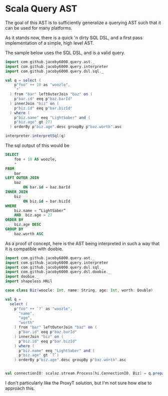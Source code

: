 # Scala Query AST

The goal of this AST is to sufficiently generalize a querying AST such that it can be used for many platforms.

As it stands now, there is a quick 'n dirty SQL DSL, and a first pass implementation of a simple, high level AST.

The sample below uses the SQL DSL, and is a valid query.

```scala
import com.github.jacoby6000.query.ast._
import com.github.jacoby6000.query.interpreter
import com.github.jacoby6000.query.dsl.sql._

val q = select (
    p"foo" ++ 10 as "woozle",
    `*`
  ) from "bar" leftOuterJoin "baz" on (
    p"bar.id" eeq p"baz.barId"
  ) innerJoin "biz" on (
    p"biz.id" eeq p"bar.bizId"
  ) where (
    p"biz.name" eeq "LightSaber" and (
    p"biz.age" gt 27)
  ) orderBy p"biz.age".desc groupBy p"baz.worth".asc

interpreter.interpretSql(q)
```

The sql output of this would be

```sql
SELECT
    foo + 10 AS woozle,
    *
FROM
    bar
LEFT OUTER JOIN
    baz
        ON bar.id = baz.barId
INNER JOIN
    biz
        ON biz.id = bar.bizId
WHERE
    biz.name = “LightSaber”
    AND  biz.age > 27
ORDER BY
    biz.age DESC
GROUP BY
    baz.worth ASC
```

As a proof of concept, here is the AST being interpreted in such a way that it is compatible with doobie.

```scala
import com.github.jacoby6000.query.ast._
import com.github.jacoby6000.query.interpreter
import com.github.jacoby6000.query.dsl.sql._
import com.github.jacoby6000.query.dsl.doobie._
import doobie._
import shapeless.HNil

case class Biz(woozle: Int, name: String, age: Int, worth: Double)

val q =
  select (
    p"foo" ++ `?` as "woozle",
      "name",
      "age",
      "worth"
    ) from "bar" leftOuterJoin "baz" on (
      p"bar.id" eeq p"baz.barId"
    ) innerJoin "biz" on (
      p"biz.id" eeq p"bar.bizId"
    ) where (
      p"biz.name" eeq "LightSaber" and (
      p"biz.age" gt `?`)
    ) orderBy p"biz.age".desc groupBy p"baz.worth".asc


val connectionIO: scalaz.stream.Process[hi.ConnectionIO, Biz] = q.prepare(ProxyT[Biz])(5 :: 29 :: HNil)
```

I don't particularly like the ProxyT solution, but I'm not sure how else to approach this.
